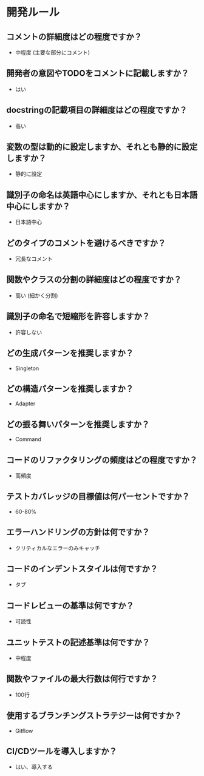 # 開発ルール
## コメントの詳細度はどの程度ですか？
- 中程度 (主要な部分にコメント)

## 開発者の意図やTODOをコメントに記載しますか？
- はい

## docstringの記載項目の詳細度はどの程度ですか？
- 高い

## 変数の型は動的に設定しますか、それとも静的に設定しますか？
- 静的に設定

## 識別子の命名は英語中心にしますか、それとも日本語中心にしますか？
- 日本語中心

## どのタイプのコメントを避けるべきですか？
- 冗長なコメント

## 関数やクラスの分割の詳細度はどの程度ですか？
- 高い (細かく分割)

## 識別子の命名で短縮形を許容しますか？
- 許容しない

## どの生成パターンを推奨しますか？
- Singleton

## どの構造パターンを推奨しますか？
- Adapter

## どの振る舞いパターンを推奨しますか？
- Command

## コードのリファクタリングの頻度はどの程度ですか？
- 高頻度

## テストカバレッジの目標値は何パーセントですか？
- 60-80%

## エラーハンドリングの方針は何ですか？
- クリティカルなエラーのみキャッチ

## コードのインデントスタイルは何ですか？
- タブ

## コードレビューの基準は何ですか？
- 可読性

## ユニットテストの記述基準は何ですか？
- 中程度

## 関数やファイルの最大行数は何行ですか？
- 100行

## 使用するブランチングストラテジーは何ですか？
- Gitflow

## CI/CDツールを導入しますか？
- はい、導入する

